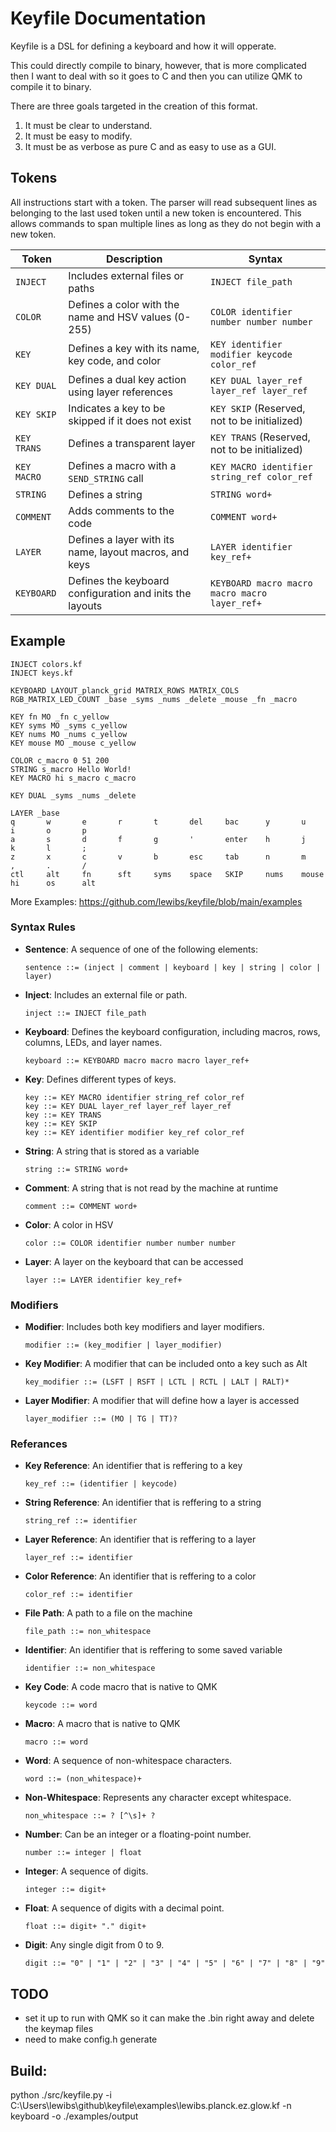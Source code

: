 # Keyfile Documentation
Keyfile is a DSL for defining a keyboard and how it will opperate.

This could directly compile to binary, however, that is more complicated then I want to deal with so it goes to C and then you can utilize QMK to compile it to binary.

There are three goals targeted in the creation of this format.
1. It must be clear to understand.
2. It must be easy to modify.
3. It must be as verbose as pure C and as easy to use as a GUI.

## Tokens

All instructions start with a token. The parser will read subsequent lines as belonging to the last used token until a new token is encountered. This allows commands to span multiple lines as long as they do not begin with a new token.

| Token       | Description                                              | Syntax                                        |
|-------------|----------------------------------------------------------|-----------------------------------------------|
| `INJECT`    | Includes external files or paths                         | `INJECT file_path`                            |
| `COLOR`     | Defines a color with the name and HSV values (0-255)     | `COLOR identifier number number number`       |
| `KEY`       | Defines a key with its name, key code, and color         | `KEY identifier modifier keycode color_ref`   |
| `KEY DUAL`  | Defines a dual key action using layer references         | `KEY DUAL layer_ref layer_ref layer_ref`      |
| `KEY SKIP`  | Indicates a key to be skipped if it does not exist       | `KEY SKIP` (Reserved, not to be initialized)  |
| `KEY TRANS` | Defines a transparent layer                              | `KEY TRANS` (Reserved, not to be initialized) |
| `KEY MACRO` | Defines a macro with a `SEND_STRING` call                | `KEY MACRO identifier string_ref color_ref`   |
| `STRING`    | Defines a string                                         | `STRING word+`                                |
| `COMMENT`   | Adds comments to the code                                | `COMMENT word+`                               |
| `LAYER`     | Defines a layer with its name, layout macros, and keys   | `LAYER identifier key_ref+`                   |
| `KEYBOARD`  | Defines the keyboard configuration and inits the layouts | `KEYBOARD macro macro macro macro layer_ref+` |

## Example
```
INJECT colors.kf
INJECT keys.kf

KEYBOARD LAYOUT_planck_grid MATRIX_ROWS MATRIX_COLS RGB_MATRIX_LED_COUNT _base _syms _nums _delete _mouse _fn _macro

KEY fn MO _fn c_yellow
KEY syms MO _syms c_yellow
KEY nums MO _nums c_yellow
KEY mouse MO _mouse c_yellow

COLOR c_macro 0 51 200
STRING s_macro Hello World!
KEY MACRO hi s_macro c_macro

KEY DUAL _syms _nums _delete

LAYER _base
q       w       e       r       t       del     bac      y       u       i       o       p
a       s       d       f       g       '       enter    h       j       k       l       ;
z       x       c       v       b       esc     tab      n       m       ,       .       /
ctl     alt     fn      sft     syms    space   SKIP     nums    mouse   hi      os      alt
```
More Examples: https://github.com/lewibs/keyfile/blob/main/examples

### Syntax Rules
- **Sentence**: A sequence of one of the following elements:
  ```ebnf
  sentence ::= (inject | comment | keyboard | key | string | color | layer)
  ```

- **Inject**: Includes an external file or path.
  ```ebnf
  inject ::= INJECT file_path
  ```

- **Keyboard**: Defines the keyboard configuration, including macros, rows, columns, LEDs, and layer names.
  ```ebnf
  keyboard ::= KEYBOARD macro macro macro layer_ref+
  ```

- **Key**: Defines different types of keys.
  ```ebnf
  key ::= KEY MACRO identifier string_ref color_ref
  key ::= KEY DUAL layer_ref layer_ref layer_ref
  key ::= KEY TRANS
  key ::= KEY SKIP
  key ::= KEY identifier modifier key_ref color_ref
  ```

- **String**: A string that is stored as a variable 
  ```ebnf
  string ::= STRING word+
  ```

- **Comment**: A string that is not read by the machine at runtime
  ```ebnf
  comment ::= COMMENT word+
  ```

- **Color**: A color in HSV
  ```ebnf
  color ::= COLOR identifier number number number
  ```

- **Layer**: A layer on the keyboard that can be accessed
  ```ebnf
  layer ::= LAYER identifier key_ref+
  ```

### Modifiers

- **Modifier**: Includes both key modifiers and layer modifiers.
  ```ebnf
  modifier ::= (key_modifier | layer_modifier)
  ```

- **Key Modifier**: A modifier that can be included onto a key such as Alt
  ```ebnf
  key_modifier ::= (LSFT | RSFT | LCTL | RCTL | LALT | RALT)*
  ```

- **Layer Modifier**: A modifier that will define how a layer is accessed
  ```ebnf
  layer_modifier ::= (MO | TG | TT)?
  ```

### Referances
- **Key Reference**: An identifier that is reffering to a key
  ```ebnf
  key_ref ::= (identifier | keycode)
  ```

- **String Reference**: An identifier that is reffering to a string 
  ```ebnf
  string_ref ::= identifier
  ```

- **Layer Reference**: An identifier that is reffering to a layer 
  ```ebnf
  layer_ref ::= identifier
  ```

- **Color Reference**: An identifier that is reffering to a color
  ```ebnf
  color_ref ::= identifier
  ```

- **File Path**: A path to a file on the machine
  ```ebnf
  file_path ::= non_whitespace
  ```

- **Identifier**: An identifier that is reffering to some saved variable
  ```ebnf
  identifier ::= non_whitespace
  ```

- **Key Code**: A code macro that is native to QMK 
  ```ebnf
  keycode ::= word
  ```

- **Macro**: A macro that is native to QMK 
  ```ebnf
  macro ::= word
  ```

- **Word**: A sequence of non-whitespace characters.
  ```ebnf
  word ::= (non_whitespace)+
  ```

- **Non-Whitespace**: Represents any character except whitespace.
  ```ebnf
  non_whitespace ::= ? [^\s]+ ?
  ```

- **Number**: Can be an integer or a floating-point number.
  ```ebnf
  number ::= integer | float
  ```

- **Integer**: A sequence of digits.
  ```ebnf
  integer ::= digit+
  ```

- **Float**: A sequence of digits with a decimal point.
  ```ebnf
  float ::= digit+ "." digit+
  ```

- **Digit**: Any single digit from 0 to 9.
  ```ebnf
  digit ::= "0" | "1" | "2" | "3" | "4" | "5" | "6" | "7" | "8" | "9"
  ```

## TODO
* set it up to run with QMK so it can make the .bin right away and delete the keymap files
* need to make config.h generate

## Build:
python ./src/keyfile.py -i C:\Users\lewibs\github\keyfile\examples\lewibs.planck.ez.glow.kf -n keyboard -o ./examples/output